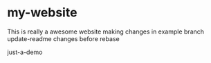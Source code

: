 # my-website

This is really a awesome website
making changes in example branch
update-readme changes 
before rebase

just-a-demo
